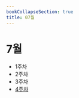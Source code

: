 ```yaml
---
bookCollapseSection: true
title: 07월
---
```

# 7월

- 1주차
- 2주차
- 3주차
- [4주차](Coding%20Test/23.07/4주차/_index.md)